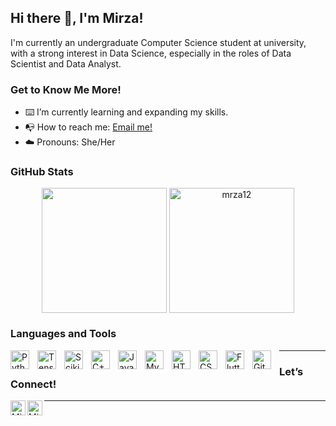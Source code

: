 ## <strong>Hi there 👋, I'm Mirza!</strong>

I'm currently an undergraduate Computer Science student at university, with a strong interest in Data Science, especially in the roles of Data Scientist and Data Analyst.

### <strong>Get to Know Me More!</strong>

- :keyboard: I’m currently learning and expanding my skills.
- :mailbox_with_no_mail: How to reach me: [Email me!](mailto:mirzaumayroh@gmail.com)
- :cloud: Pronouns: She/Her

### <strong>GitHub Stats</strong>
<p align="center">
    <img align="center" src="https://github-readme-stats.vercel.app/api/top-langs/?username=mrza12&layout=compact&hide=html&langs_count=8" height="200" />
    <img align="center" src="https://github-readme-stats.vercel.app/api?username=mrza12&show_icons=true&locale=en" alt="mrza12" height="200"/>
</p>

### <strong>Languages and Tools</strong>

<p>
    <img align="left" alt="Python" width="30px" style="padding-right:10px;" src="https://cdn.jsdelivr.net/gh/devicons/devicon/icons/python/python-plain.svg" />
    <img align="left" alt="Tensorflow" width="30px" style="padding-right:10px;" src="https://cdn.jsdelivr.net/gh/devicons/devicon@latest/icons/tensorflow/tensorflow-original.svg" />
    <img align="left" alt="Scikit-learn" width="30px" style="padding-right:10px;" src="https://cdn.jsdelivr.net/gh/devicons/devicon/icons/scikitlearn/scikitlearn-original.svg" />
    <img align="left" alt="C++" width="30px" style="padding-right:10px;" src="https://cdn.jsdelivr.net/gh/devicons/devicon@latest/icons/cplusplus/cplusplus-original.svg" />
    <img align="left" alt="Java" width="30px" style="padding-right:10px;" src="https://cdn.jsdelivr.net/gh/devicons/devicon/icons/java/java-original.svg" />
    <img align="left" alt="MySQL" width="30px" style="padding-right:10px;" src="https://cdn.jsdelivr.net/gh/devicons/devicon@latest/icons/mysql/mysql-original-wordmark.svg" />
    <img align="left" alt="HTML" width="30px" style="padding-right:10px;" src="https://cdn.jsdelivr.net/gh/devicons/devicon/icons/html5/html5-plain.svg" />
    <img align="left" alt="CSS" width="30px" style="padding-right:10px;" src="https://cdn.jsdelivr.net/gh/devicons/devicon/icons/css3/css3-plain.svg" />
    <img align="left" alt="Flutter" width="30px" style="padding-right:10px;" src="https://cdn.jsdelivr.net/gh/devicons/devicon@latest/icons/flutter/flutter-original.svg" />
    <img align="left" alt="Git" width="30px" style="padding-right:10px;" src="https://cdn.jsdelivr.net/gh/devicons/devicon/icons/git/git-original.svg" />
</p>

---

### <strong>Let’s Connect!</strong>
<p>
    <a href="https://www.linkedin.com/in/mirzaalaydaumayroh/">
      <img align="left" alt="Mirza's LinkedIn" width="24px" src="https://simpleicons.now.sh/linkedin/0A66C2" />
    </a>
    <a href="https://www.instagram.com/yours/">
      <img align="left" alt="Mirza's Instagram" width="24px" src="https://simpleicons.now.sh/instagram/E4405F" />
    </a>
</p>

---
